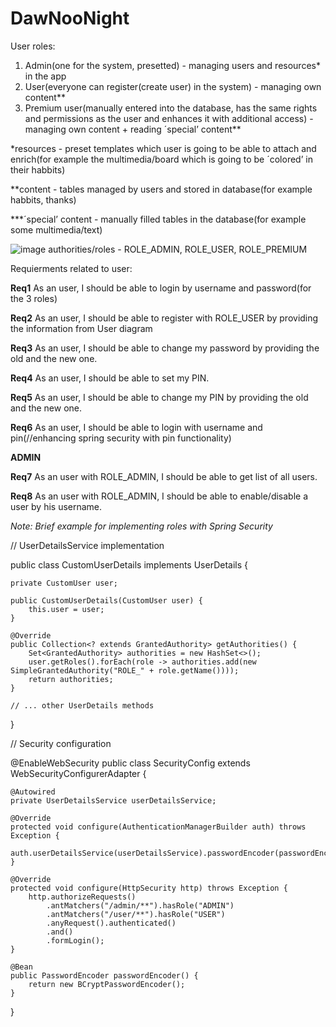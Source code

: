 # DawNooNight

User roles:
1. Admin(one for the system, presetted) - managing users and resources* in the app
2. User(everyone can register(create user) in the system) - managing own content**
3. Premium user(manually entered into the database, has the same rights and permissions as the user and enhances it with additional access) - managing own content + reading ´special’ content**


*resources - preset templates which user is going to be able to attach and enrich(for example the multimedia/board which is going to be ´colored’ in their habbits)

**content - tables managed by users and stored in database(for example habbits, thanks)

***´special’ content - manually filled tables in the database(for example some multimedia/text)


![image](https://github.com/viktoriyageorge/MorNooNight/assets/73623633/efa62d5a-215d-48a4-a6aa-8f82695c1eed)
authorities/roles - ROLE_ADMIN, ROLE_USER, ROLE_PREMIUM


Requierments related to user:

**Req1** As an user, I should be able to login by username and password(for the 3 roles)

**Req2** As an user, I should be able to register with ROLE_USER by providing the information from User diagram

**Req3** As an user, I should be able to change my password by providing the old and the new one.

**Req4** As an user, I should be able to set my PIN. 

**Req5** As an user, I should be able to change my PIN by providing the old and the new one. 

**Req6** As an user, I should be able to login with username and pin(//enhancing spring security with pin functionality)

**ADMIN**

**Req7** As an user with ROLE_ADMIN, I should be able to get list of all users.

**Req8** As an user with ROLE_ADMIN, I should be able to enable/disable a user by his username.



 
*Note: Brief example for implementing roles with Spring Security*

// UserDetailsService implementation

public class CustomUserDetails implements UserDetails {

    private CustomUser user;

    public CustomUserDetails(CustomUser user) {
        this.user = user;
    }

    @Override
    public Collection<? extends GrantedAuthority> getAuthorities() {
        Set<GrantedAuthority> authorities = new HashSet<>();
        user.getRoles().forEach(role -> authorities.add(new SimpleGrantedAuthority("ROLE_" + role.getName())));
        return authorities;
    }

    // ... other UserDetails methods
}


// Security configuration

@EnableWebSecurity
public class SecurityConfig extends WebSecurityConfigurerAdapter {

    @Autowired
    private UserDetailsService userDetailsService;

    @Override
    protected void configure(AuthenticationManagerBuilder auth) throws Exception {
        auth.userDetailsService(userDetailsService).passwordEncoder(passwordEncoder());
    }

    @Override
    protected void configure(HttpSecurity http) throws Exception {
        http.authorizeRequests()
            .antMatchers("/admin/**").hasRole("ADMIN")
            .antMatchers("/user/**").hasRole("USER")
            .anyRequest().authenticated()
            .and()
            .formLogin();
    }

    @Bean
    public PasswordEncoder passwordEncoder() {
        return new BCryptPasswordEncoder();
    }
}



